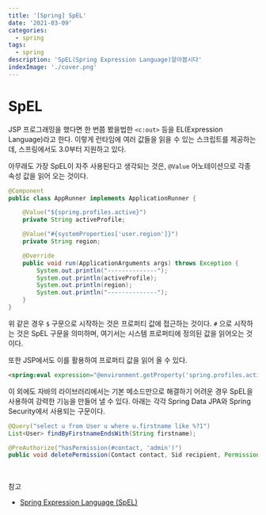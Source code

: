 ```yaml
---
title: '[Spring] SpEL'
date: '2021-03-09'
categories:
  - spring
tags:
  - spring
description: 'SpEL(Spring Expression Language)알아봅시다'
indexImage: './cover.png'
---
```



# SpEL  

JSP 프로그래밍을 했다면 한 번쯤 봤을법한 ```<c:out>``` 등을 EL(Expression Language)라고 한다. 
이렇게 런타임에 여러 값들을 읽을 수 있는 스크립트를 제공하는데, 스프링에서도 3.0부터 지원하고 있다.

아무래도 가장 SpEL이 자주 사용된다고 생각되는 것은, ```@Value``` 어노테이션으로 각종 속성 값을 읽어 오는 것이다. 

``` java
@Component
public class AppRunner implements ApplicationRunner {

    @Value("${spring.profiles.active}")
    private String activeProfile;

    @Value("#{systemProperties['user.region']}")
    private String region;

    @Override
    public void run(ApplicationArguments args) throws Exception {
        System.out.println("--------------");
        System.out.println(activeProfile);
        System.out.println(region);
        System.out.println("--------------");
    }
}
```

위 같은 경우 ```$``` 구문으로 시작하는 것은 프로퍼티 값에 접근하는 것이다. 
```#``` 으로 시작하는 것은 SpEL 구문을 의미하며, 여기서는 시스템 프로퍼티에 정의된 값을 읽어오는 것이다. 

또한 JSP에서도 이를 활용하여 프로퍼티 값을 읽어 올 수 있다.

``` html
<spring:eval expression="@environment.getProperty('spring.profiles.active')" var="activeProfile" />
```

이 외에도 자바의 라이브러리에서는 기본 메소드만으로 해결하기 어려운 경우 SpEL을 사용하여 강력한 기능을 만들어 낼 수 있다. 
아래는 각각 Spring Data JPA와 Spring Security에서 사용되는 구문이다. 

``` java
@Query("select u from User u where u.firstname like %?1")
List<User> findByFirstnameEndsWith(String firstname);
```
 
``` java
@PreAuthorize("hasPermission(#contact, 'admin')")
public void deletePermission(Contact contact, Sid recipient, Permission permission);
```

<br/>

참고
- [Spring Expression Language (SpEL)](https://docs.spring.io/spring-framework/docs/3.2.x/spring-framework-reference/html/expressions.html)
